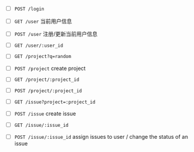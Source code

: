 - [ ] `POST /login`

- [ ] `GET /user` 当前用户信息

- [ ] `POST /user` 注册/更新当前用户信息

- [ ] `GET /user/:user_id`



- [ ] `GET /project?q=random`

- [ ] `POST /project` create project

- [ ] `GET /project/:project_id`

- [ ] `POST /project/:project_id`



- [ ] `GET /issue?project=:project_id`

- [ ] `POST /issue` create issue

- [ ] `GET /issue/:issue_id`

- [ ] `POST /issue/:issue_id` assign issues to user / change the status of an issue
